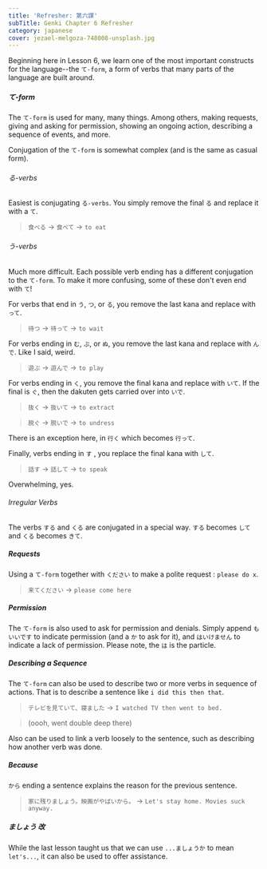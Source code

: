 ```yaml
---
title: 'Refresher: 第六課'
subTitle: Genki Chapter 6 Refresher
category: japanese
cover: jezael-melgoza-748008-unsplash.jpg
---
```


Beginning here in Lesson 6, we learn one of the most important constructs for the language--the `て-form`, a form of verbs that many parts of the language are built around.

##### て-form

The `て-form` is used for many, many things. Among others, making requests, giving and asking for permission, showing an ongoing action, describing a sequence of events, and more.

Conjugation of the `て-form` is somewhat complex (and is the same as casual form).

###### る-verbs

Easiest is conjugating `る-verbs`. You simply remove the final `る` and replace it with a `て`.

> `食べる` -> `食べて` -> `to eat`

###### う-verbs

Much more difficult. Each possible verb ending has a different conjugation to the `て-form`. To make it more confusing, some of these don't even end with `て`!

For verbs that end in `う`, `つ`, or `る`, you remove the last kana and replace with `って`.

> `待つ` -> `待って` -> `to wait`

For verbs ending in `む`, `ぶ`, or `ぬ`, you remove the last kana and replace with `んで`. Like I said, weird.

> `遊ぶ` -> `遊んで` -> `to play`

For verbs ending in `く`, you remove the final kana and replace with `いて`. If the final is `ぐ`, then the dakuten gets carried over into `いで`.

> `抜く` -> `抜いて` -> `to extract`

> `脱ぐ` -> `脱いで` -> `to undress`

There is an exception here, in `行く` which becomes `行って`.

Finally, verbs ending in `す` , you replace the final kana with `して`.

> `話す` -> `話して` -> `to speak`

Overwhelming, yes.

###### Irregular Verbs

The verbs `する` and `くる` are conjugated in a special way. `する` becomes `して` and `くる` becomes `きて`.

##### Requests

Using a `て-form` together with `ください` to make a polite request : `please do x`.

> `来てください` -> `please come here`

##### Permission

The `て-form` is also used to ask for permission and denials. Simply append `もいいです` to indicate permission (and a `か` to ask for it), and `はいけません` to indicate a lack of permission. Please note, the `は` is the particle.

##### Describing a Sequence

The `て-form` can also be used to describe two or more verbs in sequence of actions. That is to describe a sentence like `i did this then that`.

> `テレビを見ていて、寝ました` -> `I watched TV then went to bed.`

> (oooh, went double deep there)

Also can be used to link a verb loosely to the sentence, such as describing how another verb was done.

##### Because

`から` ending a sentence explains the reason for the previous sentence.

> `家に残りましょう。映画がやばいから。` -> `Let's stay home. Movies suck anyway.`

##### ましょう 改

While the last lesson taught us that we can use `...ましょうか` to mean `let's...`, it can also be used to offer assistance.
